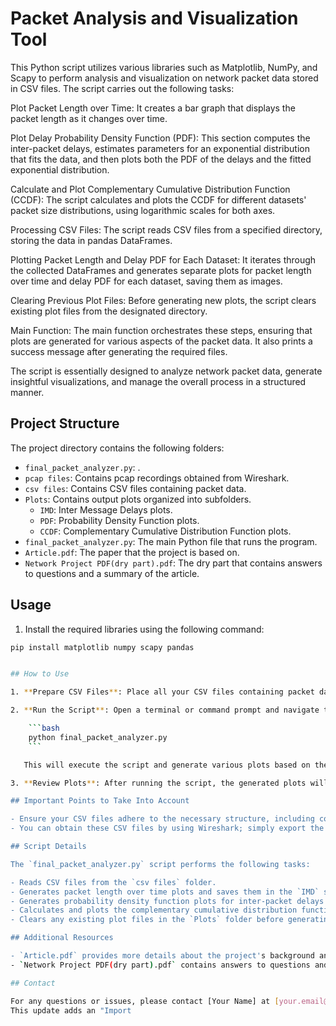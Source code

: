 # Packet Analysis and Visualization Tool

This Python script utilizes various libraries such as Matplotlib, NumPy, and Scapy to perform analysis and visualization on network packet data stored in CSV files. The script carries out the following tasks:

Plot Packet Length over Time: It creates a bar graph that displays the packet length as it changes over time.

Plot Delay Probability Density Function (PDF): This section computes the inter-packet delays, estimates parameters for an exponential distribution that fits the data, and then plots both the PDF of the delays and the fitted exponential distribution.

Calculate and Plot Complementary Cumulative Distribution Function (CCDF): The script calculates and plots the CCDF for different datasets' packet size distributions, using logarithmic scales for both axes.

Processing CSV Files: The script reads CSV files from a specified directory, storing the data in pandas DataFrames.

Plotting Packet Length and Delay PDF for Each Dataset: It iterates through the collected DataFrames and generates separate plots for packet length over time and delay PDF for each dataset, saving them as images.

Clearing Previous Plot Files: Before generating new plots, the script clears existing plot files from the designated directory.

Main Function: The main function orchestrates these steps, ensuring that plots are generated for various aspects of the packet data. It also prints a success message after generating the required files.

The script is essentially designed to analyze network packet data, generate insightful visualizations, and manage the overall process in a structured manner.
## Project Structure

The project directory contains the following folders:

- `final_packet_analyzer.py`: .
- `pcap files`: Contains pcap recordings obtained from Wireshark.
- `csv files`: Contains CSV files containing packet data.
- `Plots`: Contains output plots organized into subfolders.
    - `IMD`: Inter Message Delays plots.
    - `PDF`: Probability Density Function plots.
    - `CCDF`: Complementary Cumulative Distribution Function plots.
- `final_packet_analyzer.py`: The main Python file that runs the program.
- `Article.pdf`: The paper that the project is based on.
- `Network Project PDF(dry part).pdf`: The dry part that contains answers to questions and a summary of the article.


## Usage

1. Install the required libraries using the following command:

```bash
pip install matplotlib numpy scapy pandas


## How to Use

1. **Prepare CSV Files**: Place all your CSV files containing packet data in the `csv files` folder. You can obtain these CSV files by converting pcap recordings into CSV format using Wireshark or other similar tools.

2. **Run the Script**: Open a terminal or command prompt and navigate to the project directory. Run the Python script `final_packet_analyzer.py` using the following command:

    ```bash
    python final_packet_analyzer.py
    ```

   This will execute the script and generate various plots based on the provided CSV files.

3. **Review Plots**: After running the script, the generated plots will be saved in the `Plots` subfolders. You can explore the plots to gain insights into the packet data's characteristics.

## Important Points to Take Into Account

- Ensure your CSV files adhere to the necessary structure, including columns like 'Time', 'Length', and others as specified in the script.
- You can obtain these CSV files by using Wireshark; simply export the data as CSV instead of PCAP.

## Script Details

The `final_packet_analyzer.py` script performs the following tasks:

- Reads CSV files from the `csv files` folder.
- Generates packet length over time plots and saves them in the `IMD` subfolder.
- Generates probability density function plots for inter-packet delays and saves them in the `PDF` subfolder.
- Calculates and plots the complementary cumulative distribution function (CCDF) for packet sizes and saves it in the `CCDF` subfolder.
- Clears any existing plot files in the `Plots` folder before generating new plots.

## Additional Resources

- `Article.pdf` provides more details about the project's background and objectives.
- `Network Project PDF(dry part).pdf` contains answers to questions and a summary of the article.

## Contact

For any questions or issues, please contact [Your Name] at [your.email@example.com].
This update adds an "Import
